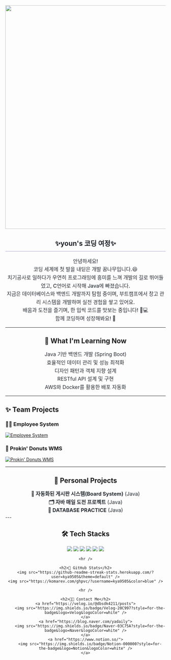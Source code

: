 <div align="center">
    <img src="https://capsule-render.vercel.app/api?type=wave&color=fff0fc&height=180&text=Hey,%20Code!%20Let%20Me%20Take%20a%20Bite&animation=blinking&fontColor=555555&fontSize=40" width="700"/>
</div>

<div align="center"> 
    <h2 style="border-bottom: 2px solid #D1C6E4; color: #1f2429; padding-bottom: 10px;"> ✨youn's 코딩 여정✨ </h2>  
    <div style="font-weight: 500; font-size: 16px; text-align: center; color: #282d33; line-height: 1.6;"> 
        안녕하세요!<br>
        코딩 세계에 첫 발을 내딛은 개발 꿈나무입니다.😆<br>
        치기공사로 일하다가 우연히 프로그래밍에 흥미를 느껴 개발의 길로 뛰어들었고, C언어로 시작해 Java에 빠졌습니다.<br>
        지금은 데이터베이스와 백엔드 개발까지 탐험 중이며, 부트캠프에서 창고 관리 시스템을 개발하며 실전 경험을 쌓고 있어요.<br>
        배움과 도전을 즐기며, 한 입씩 코드를 맛보는 중입니다! 🍩💻<br>
        함께 코딩하며 성장해봐요! 🚀
    </div> 
</div>

---
<div align="center">
    <h2>🚀 What I'm Learning Now</h2>
    <div style="font-size: 16px; color: #282d33; line-height: 1.6;">
        Java 기반 백엔드 개발 (Spring Boot)<br>
        효율적인 데이터 관리 및 성능 최적화<br>
        디자인 패턴과 객체 지향 설계<br>
        RESTful API 설계 및 구현<br>
        AWS와 Docker를 활용한 배포 자동화
    </div>
</div>

---
## ✨ Team Projects
### 👩‍💼 Employee System
[![Employee System](https://github.com/user-attachments/assets/f5dfbd29-7592-400f-9361-55bf29cb83ab)](https://github.com/kya9505/HR-finder)

### 🍩 Prokin' Donuts WMS
[![Prokin' Donuts WMS](https://github.com/user-attachments/assets/efbcece9-b7f3-45a9-a973-b368777e77d5)](https://github.com/kya9505/Prokin-Donuts)


---

<div align="center">
    <h2>🎯 Personal Projects</h2>
    <div style="font-size: 16px; color: #282d33; line-height: 1.6;">
        <a href="https://github.com/kya9505/Borad_System" style="text-decoration: none; color: #282d33;"><strong>📌 자동화된 게시판 시스템(Board System)</strong></a> (Java)<br>
        <a href="https://github.com/kya9505/java_advanced" style="text-decoration: none; color: #282d33;"><strong>🗂️ 자바 매일 도전 프로젝트</strong></a> (Java)<br>
        <a href="https://github.com/kya9505/SQL_MySQL" style="text-decoration: none; color: #282d33;"><strong>💾 DATABASE PRACTICE</strong></a> (Java)
    </div>
</div>
---
<div align="center">
    <h2>🛠️ Tech Stacks</h2>
    <img src="https://img.shields.io/badge/Java-007396?style=for-the-badge&logo=Java&logoColor=white" />
    <img src="https://img.shields.io/badge/Spring_Boot-6DB33F?style=for-the-badge&logo=SpringBoot&logoColor=white" />
    <img src="https://img.shields.io/badge/MySQL-4479A1?style=for-the-badge&logo=MySQL&logoColor=white" />
    <img src="https://img.shields.io/badge/Docker-2496ED?style=for-the-badge&logo=Docker&logoColor=white" />
    <img src="https://img.shields.io/badge/Git-F05032?style=for-the-badge&logo=Git&logoColor=white" />
    <img src="https://img.shields.io/badge/GitHub-181717?style=for-the-badge&logo=GitHub&logoColor=white" />
    
    <hr />
    
    <h2>📅 GitHub Stats</h2>
    <img src="https://github-readme-streak-stats.herokuapp.com/?user=kya9505&theme=default" />
    <img src="https://komarev.com/ghpvc/?username=kya9505&color=blue" />
    
    <hr />
    
    <h2>🧑‍💻 Contact Me</h2>
    <a href="https://velog.io/@dbsdk4211/posts">
        <img src="https://img.shields.io/badge/Velog-20C997?style=for-the-badge&logo=Velog&logoColor=white" />
    </a>
    <a href="https://blog.naver.com/yadaily">
        <img src="https://img.shields.io/badge/Naver-03C75A?style=for-the-badge&logo=Naver&logoColor=white" />
    </a>
    <a href="https://www.notion.so/">
        <img src="https://img.shields.io/badge/Notion-000000?style=for-the-badge&logo=Notion&logoColor=white" />
    </a>
</div>
